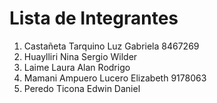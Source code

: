 # Lista de Integrantes

1. Castañeta Tarquino Luz Gabriela		8467269
2. Huaylliri Nina Sergio Wilder
3. Laime Laura Alan Rodrigo
4. Mamani Ampuero Lucero Elizabeth     9178063
5. Peredo Ticona Edwin Daniel   
